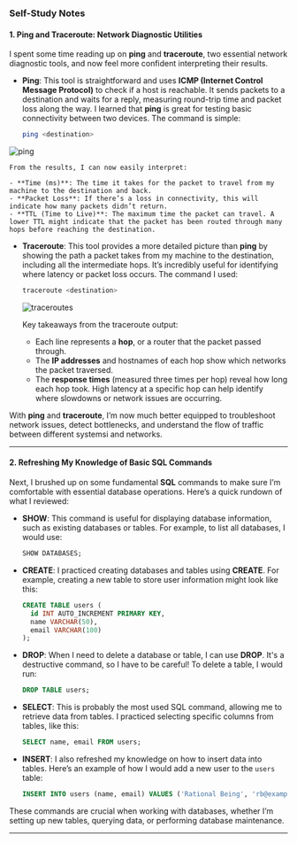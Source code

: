 ### **Self-Study Notes**

#### **1. Ping and Traceroute: Network Diagnostic Utilities**

I spent some time reading up on **ping** and **traceroute**, two essential network diagnostic tools, and now feel more confident interpreting their results.

- **Ping**: This tool is straightforward and uses **ICMP (Internet Control Message Protocol)** to check if a host is reachable. It sends packets to a destination and waits for a reply, measuring round-trip time and packet loss along the way. I learned that **ping** is great for testing basic connectivity between two devices. The command is simple:

    ```bash
    ping <destination>
    ```
![ping](https://github.com/user-attachments/assets/c1207e01-dab5-403a-ae4b-f4cd54da68d9)

    From the results, I can now easily interpret:
    
    - **Time (ms)**: The time it takes for the packet to travel from my machine to the destination and back.
    - **Packet Loss**: If there’s a loss in connectivity, this will indicate how many packets didn’t return.
    - **TTL (Time to Live)**: The maximum time the packet can travel. A lower TTL might indicate that the packet has been routed through many hops before reaching the destination.

- **Traceroute**: This tool provides a more detailed picture than **ping** by showing the path a packet takes from my machine to the destination, including all the intermediate hops. It’s incredibly useful for identifying where latency or packet loss occurs. The command I used:

    ```bash
    traceroute <destination>
    ```
    ![traceroutes](https://github.com/user-attachments/assets/a1168a89-55f4-42d8-8e8c-cd5051ef3d87)

    Key takeaways from the traceroute output:
    
    - Each line represents a **hop**, or a router that the packet passed through.
    - The **IP addresses** and hostnames of each hop show which networks the packet traversed.
    - The **response times** (measured three times per hop) reveal how long each hop took. High latency at a specific hop can help identify where slowdowns or network issues are occurring.

With **ping** and **traceroute**, I’m now much better equipped to troubleshoot network issues, detect bottlenecks, and understand the flow of traffic between different systemsi and networks.

---

#### **2. Refreshing My Knowledge of Basic SQL Commands**

Next, I brushed up on some fundamental **SQL** commands to make sure I’m comfortable with essential database operations. Here’s a quick rundown of what I reviewed:

- **SHOW**: This command is useful for displaying database information, such as existing databases or tables. For example, to list all databases, I would use:

    ```sql
    SHOW DATABASES;
    ```

- **CREATE**: I practiced creating databases and tables using **CREATE**. For example, creating a new table to store user information might look like this:

    ```sql
    CREATE TABLE users (
      id INT AUTO_INCREMENT PRIMARY KEY,
      name VARCHAR(50),
      email VARCHAR(100)
    );
    ```

- **DROP**: When I need to delete a database or table, I can use **DROP**. It's a destructive command, so I have to be careful! To delete a table, I would run:

    ```sql
    DROP TABLE users;
    ```

- **SELECT**: This is probably the most used SQL command, allowing me to retrieve data from tables. I practiced selecting specific columns from tables, like this:

    ```sql
    SELECT name, email FROM users;
    ```

- **INSERT**: I also refreshed my knowledge on how to insert data into tables. Here’s an example of how I would add a new user to the `users` table:

    ```sql
    INSERT INTO users (name, email) VALUES ('Rational Being', 'rb@example.com');
    ```

These commands are crucial when working with databases, whether I’m setting up new tables, querying data, or performing database maintenance.

---


